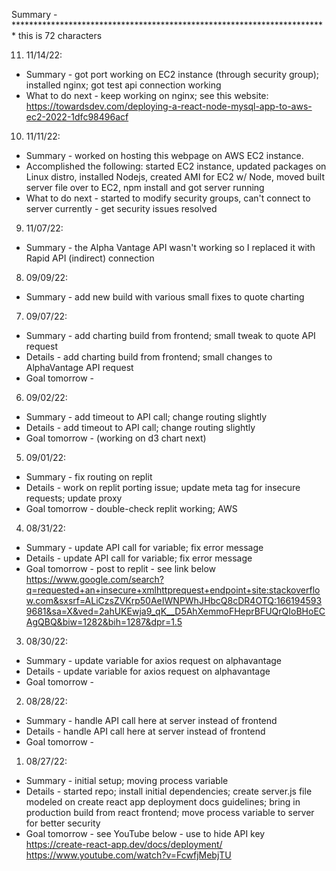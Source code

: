 Summary - ************************************************************************ this is 72 characters

11. 11/14/22:
- Summary - got port working on EC2 instance (through security group); installed nginx; got test api connection working
- What to do next - keep working on nginx; see this website:
 https://towardsdev.com/deploying-a-react-node-mysql-app-to-aws-ec2-2022-1dfc98496acf

10. 11/11/22:
- Summary - worked on hosting this webpage on AWS EC2 instance.
- Accomplished the following: started EC2 instance, updated packages on Linux distro, installed Nodejs, created AMI for EC2 w/ Node, moved built server file over to EC2, npm install and got server running
- What to do next - started to modify security groups, can't connect to server currently - get security issues resolved

9. 11/07/22:
 - Summary - the Alpha Vantage API wasn't working so I replaced it with Rapid API (indirect) connection

8. 09/09/22:
 - Summary - add new build with various small fixes to quote charting

7. 09/07/22:
 - Summary - add charting build from frontend; small tweak to quote API request
 - Details - add charting build from frontend; small changes to AlphaVantage API request
 - Goal tomorrow -

6. 09/02/22:
 - Summary - add timeout to API call; change routing slightly
 - Details - add timeout to API call; change routing slightly
 - Goal tomorrow - (working on d3 chart next)

5. 09/01/22:
 - Summary - fix routing on replit
 - Details - work on replit porting issue; update meta tag for insecure requests; update proxy
 - Goal tomorrow - double-check replit working; AWS

4. 08/31/22:
 - Summary - update API call for variable; fix error message
 - Details - update API call for variable; fix error message
 - Goal tomorrow - post to replit - see link below
 https://www.google.com/search?q=requested+an+insecure+xmlhttprequest+endpoint+site:stackoverflow.com&sxsrf=ALiCzsZVKrp50AeIWNPWhJHbcQ8cDR4OTQ:1661945939681&sa=X&ved=2ahUKEwja9_qK__D5AhXemmoFHeprBFUQrQIoBHoECAgQBQ&biw=1282&bih=1287&dpr=1.5

3. 08/30/22:
 - Summary - update variable for axios request on alphavantage
 - Details - update variable for axios request on alphavantage
 - Goal tomorrow -

2. 08/28/22:
 - Summary - handle API call here at server instead of frontend
 - Details - handle API call here at server instead of frontend
 - Goal tomorrow -

1. 08/27/22:
 - Summary - initial setup; moving process variable
 - Details - started repo; install initial dependencies; create server.js file modeled on create react app deployment docs guidelines; bring in production build from react frontend; move process variable to server for better security
 - Goal tomorrow - see YouTube below - use to hide API key
 https://create-react-app.dev/docs/deployment/
https://www.youtube.com/watch?v=FcwfjMebjTU

